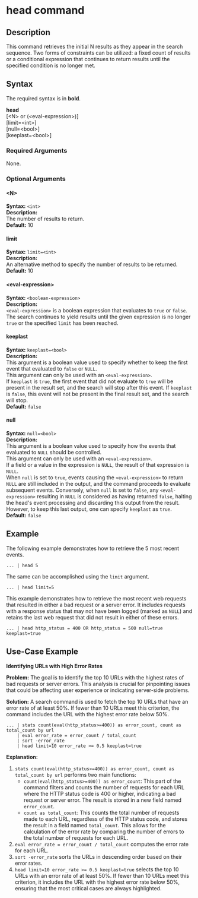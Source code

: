 # head command

## Description

This command retrieves the initial N results as they appear in the search sequence. Two forms of constraints can be utilized: a fixed count of results or a conditional expression that continues to return results until the specified condition is no longer met.

## Syntax
The required syntax is in **bold**.

**head**\
[\<N\> or (\<eval-expression\>)]\
[limit=\<int\>]\
[null=\<bool\>]\
[keeplast=\<bool\>]


### Required Arguments

None.


### Optional Arguments

#### \<N\>
**Syntax:** `<int>`\
**Description:**\
The number of results to return.\
**Default:** 10



#### limit
**Syntax:** `limit=<int>`\
**Description:**\
An alternative method to specify the number of results to be returned.\
**Default:** 10



#### \<eval-expression\>
**Syntax:** `<boolean-expression>`\
**Description:** \
`<eval-expression>` is a boolean expression that evaluates to `true` or `false`.\
The search continues to yield results until the given expression is no longer `true` or the specified `limit` has been reached.

#### keeplast
**Syntax:** `keeplast=<bool>`\
**Description:**\
This argument is a boolean value used to specify whether to keep the first event that evaluated to `false` or `NULL`.\
This argument can only be used with an `<eval-expression>`.\
If `keeplast` is `true`, the first event that did not evaluate to `true` will be present in the result set, and the search will stop after this event. If `keeplast` is `false`, this event will not be present in the final result set, and the search will stop.\
**Default:** `false`

#### null
**Syntax:** `null=<bool>`\
**Description:**\
This argument is a boolean value used to specify how the events that evaluated to `NULL` should be controlled.\
This argument can only be used with an `<eval-expression>`.\
If a field or a value in the expression is `NULL`, the result of that expression is `NULL`.\
When `null` is set to `true`, events causing the `<eval-expression>` to return `NULL` are still included in the output, and the command proceeds to evaluate subsequent events. Conversely, when `null` is set to `false`, any `<eval-expression>` resulting in `NULL` is considered as having returned `false`, halting the head's event processing and discarding this output from the result. However, to keep this last output, one can specify `keeplast` as `true`.\
**Default:** `false`


## Example

The following example demonstrates how to retrieve the 5 most recent events.
```
... | head 5
```
The same can be accomplished using the `limit` argument.
```
... | head limit=5
```

This example demonstrates how to retrieve the most recent web requests that resulted in either a bad request or a server error. It includes requests with a response status that may not have been logged (marked as `NULL`) and retains the last web request that did not result in either of these errors.
```
... | head http_status = 400 OR http_status = 500 null=true keeplast=true
```

## Use-Case Example

**Identifying URLs with High Error Rates**

**Problem:** The goal is to identify the top 10 URLs with the highest rates of bad requests or server errors. This analysis is crucial for pinpointing issues that could be affecting user experience or indicating server-side problems.

**Solution:** A search command is used to fetch the top 10 URLs that have an error rate of at least 50%. If fewer than 10 URLs meet this criterion, the command includes the URL with the highest error rate below 50%.

```
... | stats count(eval(http_status>=400)) as error_count, count as total_count by url 
    | eval error_rate = error_count / total_count 
    | sort -error_rate
    | head limit=10 error_rate >= 0.5 keeplast=true
```

**Explanation:**
1. `stats count(eval(http_status>=400)) as error_count, count as total_count by url` performs two main functions:
   - `count(eval(http_status>=400)) as error_count`: This part of the command filters and counts the number of requests for each URL where the HTTP status code is 400 or higher, indicating a bad request or server error. The result is stored in a new field named `error_count`.
   - `count as total_count`: This counts the total number of requests made to each URL, regardless of the HTTP status code, and stores the result in a field named `total_count`. This allows for the calculation of the error rate by comparing the number of errors to the total number of requests for each URL.
2. `eval error_rate = error_count / total_count` computes the error rate for each URL.
3. `sort -error_rate` sorts the URLs in descending order based on their error rates.
4. `head limit=10 error_rate >= 0.5 keeplast=true` selects the top 10 URLs with an error rate of at least 50%. If fewer than 10 URLs meet this criterion, it includes the URL with the highest error rate below 50%, ensuring that the most critical cases are always highlighted.




